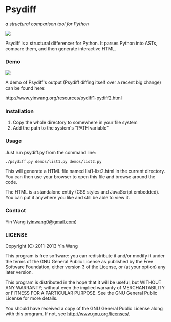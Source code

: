 Psydiff
=======

*a structural comparison tool for Python*

<a href="https://sourcegraph.com/github.com/yinwang0/psydiff">
<img src="https://sourcegraph.com/api/repos/github.com/yinwang0/psydiff/counters/views.png">
</a>


Psydiff is a structural differencer for Python. It parses Python into ASTs,
compare them, and then generate interactive HTML.


### Demo

<a href="http://www.yinwang.org/resources/pydiff1-pydiff2.html"><img src="http://yinwang0.files.wordpress.com/2013/07/pydiff.png?w=500"></a>

A demo of Psydiff's output (Psydiff diffing itself over a recent big change) can
be found here:

http://www.yinwang.org/resources/pydiff1-pydiff2.html



### Installation

1. Copy the whole directory to somewhere in your file system
2. Add the path to the system's "PATH variable"



### Usage

Just run psydiff.py from the command line:

    ./psydiff.py demos/list1.py demos/list2.py

This will generate a HTML file named list1-list2.html in the current directory.
You can then use your browser to open this file and browse around the code.

The HTML is a standalone entity (CSS styles and JavaScript embedded). You can
put it anywhere you like and still be able to view it.



### Contact

Yin Wang (yinwang0@gmail.com)



### LICENSE

Copyright (C) 2011-2013 Yin Wang

This program is free software: you can redistribute it and/or modify
it under the terms of the GNU General Public License as published by
the Free Software Foundation, either version 3 of the License, or
(at your option) any later version.

This program is distributed in the hope that it will be useful,
but WITHOUT ANY WARRANTY; without even the implied warranty of
MERCHANTABILITY or FITNESS FOR A PARTICULAR PURPOSE.  See the
GNU General Public License for more details.

You should have received a copy of the GNU General Public License
along with this program.  If not, see <http://www.gnu.org/licenses/>.
